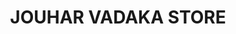 ---
title: "JOUHAR VADAKA STORE"
url: /vadapuram-po-mampad-malappuram/jouhar-vadaka-store/
shop: Mieten
---